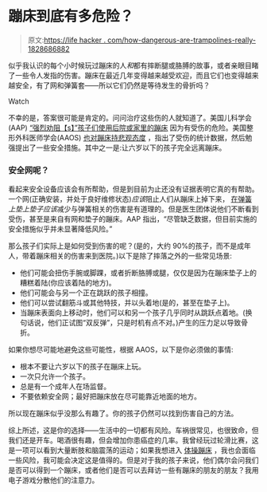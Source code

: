 # 蹦床到底有多危险？

> 原文:[https://life hacker . com/how-dangerous-are-trampolines-really-1828686882](https://lifehacker.com/how-dangerous-are-trampolines-really-1828686882)

似乎我认识的每个小时候玩过蹦床的人*和*都有摔断腿或胳膊的故事，或者亲眼目睹了一些令人发指的伤害。蹦床在最近几年变得越来越受欢迎，而且它们也变得越来越安全，有了网和弹簧套——所以它们仍然是等待发生的骨折吗？

Watch

不幸的是，答案很可能是肯定的。问问治疗这些伤的人就知道了。美国儿科学会(AAP) [“强烈劝阻【s】”孩子们使用后院或家里的蹦床](http://pediatrics.aappublications.org/content/early/2012/09/19/peds.2012-2082) 因为有受伤的危险。美国整形外科医师学会(AAOS) [也对蹦床持悲观态度](https://www.aaos.org/uploadedFiles/PreProduction/About/Opinion_Statements/position/1135%20-%20Trampolines%20and%20Trampoline%20Safety.pdf) ，指出了受伤的统计数据，然后勉强提出了一些安全措施。其中之一是:让六岁以下的孩子完全远离蹦床。

### 安全网呢？

看起来安全设备应该会有所帮助，但是到目前为止还没有证据表明它真的有帮助。一个网(正确安装，并处于良好维修状态)*应该*阻止人们从蹦床上掉下来， [在弹簧](https://lifehacker.com/cover-trampoline-springs-with-pool-noodles-1629700171) *上垫上垫子应该*减少与弹簧相关的伤害是有道理的。但是医生团体说他们不断看到受伤，甚至是来自有网和垫子的蹦床。AAP 指出，“尽管缺乏数据，但目前实施的安全措施似乎并未显著降低风险。”

那么孩子们实际上是如何受到伤害的呢？(是的，大约 90%的孩子，而不是成年人，带着蹦床相关的伤害来到医院。)以下是除了摔落之外的一些常见场景:

*   他们可能会扭伤手腕或脚踝，或者折断胳膊或腿，仅仅是因为在蹦床垫子上的糟糕着陆(你应该着陆的地方)。
*   他们可能会与另一个正在跳跃的孩子相撞。
*   他们可以尝试翻筋斗或其他特技，并以头着地(是的，甚至在垫子上)。
*   当蹦床表面向上移动时，他们可以和另一个孩子几乎同时从跳跃点着地。(换句话说，他们正试图“双反弹”，只是时机有点不对。)产生的压力足以导致骨折。

如果你想尽可能地避免这些可能性，根据 AAOS，以下是你必须做的事情:

*   根本不要让六岁以下的孩子在蹦床上玩。
*   一次只允许一个孩子。
*   总是有一个成年人在场监督。
*   不要依赖安全网；最好把蹦床放在尽可能靠近地面的地方。

所以现在蹦床似乎没那么有趣了。你的孩子仍然可以找到伤害自己的方法。

综上所述，这是你的选择——生活中的一切都有风险。车祸很常见，也很致命，但我们还是开车。喝酒很有趣，但会增加你患癌症的几率。我曾经玩过轮滑比赛，这是一项可以看到大量断肢和脑震荡的运动；如果我想进入 [体操蹦床](https://deadspin.com/everything-you-never-needed-to-know-about-trampoline-5931349) ，我也会面临一些风险，我可能会决定这是值得的。但是对于我的孩子来说，他们偶尔会问我们是否可以得到一个蹦床，或者他们是否可以去拜访一些有蹦床的朋友的朋友？我用电子游戏分散他们的注意力。